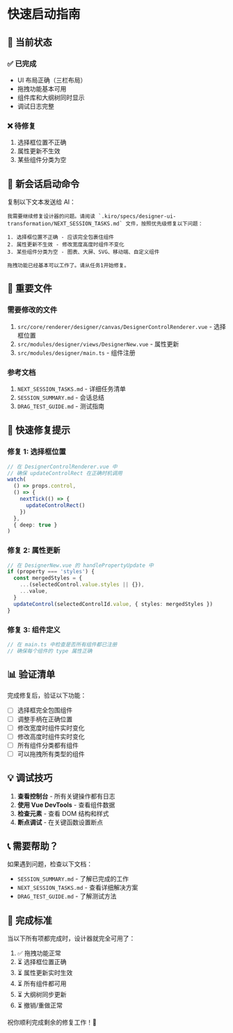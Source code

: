 # 快速启动指南

## 🎯 当前状态

### ✅ 已完成

- UI 布局正确（三栏布局）
- 拖拽功能基本可用
- 组件库和大纲树同时显示
- 调试日志完整

### ❌ 待修复

1. 选择框位置不正确
2. 属性更新不生效
3. 某些组件分类为空

## 🚀 新会话启动命令

复制以下文本发送给 AI：

```
我需要继续修复设计器的问题。请阅读 `.kiro/specs/designer-ui-transformation/NEXT_SESSION_TASKS.md` 文件，按照优先级修复以下问题：

1. 选择框位置不正确 - 应该完全包裹住组件
2. 属性更新不生效 - 修改宽度高度时组件不变化
3. 某些组件分类为空 - 图表、大屏、SVG、移动端、自定义组件

拖拽功能已经基本可以工作了。请从任务1开始修复。
```

## 📁 重要文件

### 需要修改的文件

1. `src/core/renderer/designer/canvas/DesignerControlRenderer.vue` - 选择框位置
2. `src/modules/designer/views/DesignerNew.vue` - 属性更新
3. `src/modules/designer/main.ts` - 组件注册

### 参考文档

1. `NEXT_SESSION_TASKS.md` - 详细任务清单
2. `SESSION_SUMMARY.md` - 会话总结
3. `DRAG_TEST_GUIDE.md` - 测试指南

## 🔧 快速修复提示

### 修复 1: 选择框位置

```typescript
// 在 DesignerControlRenderer.vue 中
// 确保 updateControlRect 在正确时机调用
watch(
  () => props.control,
  () => {
    nextTick(() => {
      updateControlRect()
    })
  },
  { deep: true }
)
```

### 修复 2: 属性更新

```typescript
// 在 DesignerNew.vue 的 handlePropertyUpdate 中
if (property === 'styles') {
  const mergedStyles = {
    ...(selectedControl.value.styles || {}),
    ...value,
  }
  updateControl(selectedControlId.value, { styles: mergedStyles })
}
```

### 修复 3: 组件定义

```typescript
// 在 main.ts 中检查是否所有组件都已注册
// 确保每个组件的 type 属性正确
```

## 📊 验证清单

完成修复后，验证以下功能：

- [ ] 选择框完全包围组件
- [ ] 调整手柄在正确位置
- [ ] 修改宽度时组件实时变化
- [ ] 修改高度时组件实时变化
- [ ] 所有组件分类都有组件
- [ ] 可以拖拽所有类型的组件

## 💡 调试技巧

1. **查看控制台** - 所有关键操作都有日志
2. **使用 Vue DevTools** - 查看组件数据
3. **检查元素** - 查看 DOM 结构和样式
4. **断点调试** - 在关键函数设置断点

## 📞 需要帮助？

如果遇到问题，检查以下文档：

- `SESSION_SUMMARY.md` - 了解已完成的工作
- `NEXT_SESSION_TASKS.md` - 查看详细解决方案
- `DRAG_TEST_GUIDE.md` - 了解测试方法

## 🎉 完成标准

当以下所有项都完成时，设计器就完全可用了：

1. ✅ 拖拽功能正常
2. ⏳ 选择框位置正确
3. ⏳ 属性更新实时生效
4. ⏳ 所有组件都可用
5. ⏳ 大纲树同步更新
6. ⏳ 撤销/重做正常

祝你顺利完成剩余的修复工作！🚀
